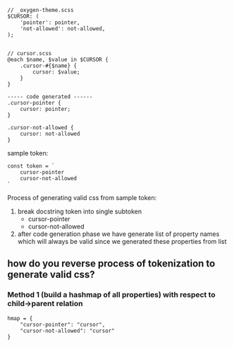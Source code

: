 ```
// _oxygen-theme.scss
$CURSOR: (
    'pointer': pointer,
    'not-allowed': not-allowed,
);


// cursor.scss
@each $name, $value in $CURSOR {
    .cursor-#{$name} {
        cursor: $value;
    }
}

----- code generated ------
.cursor-pointer {
	cursor: pointer;
}

.cursor-not-allowed {
	cursor: not-allowed
}

```


sample token:
```
const token = `
	cursor-pointer
	cursor-not-allowed
`
```


Process of generating valid css from sample token:
1) break docstring token into single subtoken
	- cursor-pointer
	- cursor-not-allowed
2) after code generation phase we have generate list of property names which will always be valid since we generated these properties from list

## how do you reverse process of tokenization to generate valid css?

### Method 1 (build a hashmap of all properties) with respect to child->parent relation

```
hmap = {
	"cursor-pointer": "cursor",
	"cursor-not-allowed": "cursor"
}
``` 


